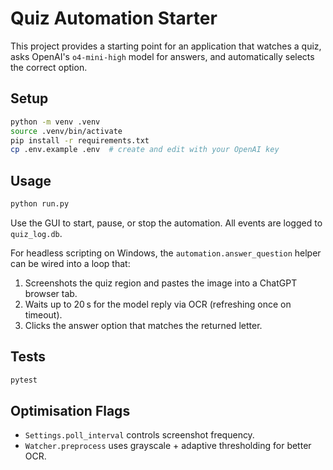 # Quiz Automation Starter

This project provides a starting point for an application that watches a quiz,
asks OpenAI's `o4-mini-high` model for answers, and automatically selects the
correct option.

## Setup

```bash
python -m venv .venv
source .venv/bin/activate
pip install -r requirements.txt
cp .env.example .env  # create and edit with your OpenAI key
```

## Usage

```bash
python run.py
```

Use the GUI to start, pause, or stop the automation. All events are logged to
`quiz_log.db`.

For headless scripting on Windows, the `automation.answer_question` helper can
be wired into a loop that:

1. Screenshots the quiz region and pastes the image into a ChatGPT browser tab.
2. Waits up to 20 s for the model reply via OCR (refreshing once on timeout).
3. Clicks the answer option that matches the returned letter.

## Tests

```bash
pytest
```

## Optimisation Flags

- `Settings.poll_interval` controls screenshot frequency.
- `Watcher.preprocess` uses grayscale + adaptive thresholding for better OCR.
